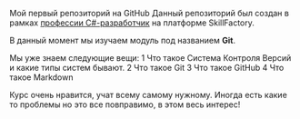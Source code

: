 Мой первый репозиторий на GitHub
Данный репозиторий был создан в рамках [профессии C#-разработчик](https://skillfactory.ru/csharp) на платформе SkillFactory.

В данный момент мы изучаем модуль под названием **Git**.

Мы уже знаем следующие вещи:
1 Что такое Система Контроля Версий и какие типы систем бывают.
2 Что такое Git
3 Что такое GitHub
4 Что такое Markdown

Курс очень нравится, учат всему самому нужному.
Иногда есть какие то проблемы но это все повправимо, 
в этом весь интерес!
